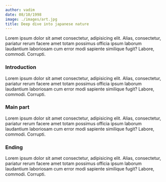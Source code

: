 ```yaml
---
author: vadim
date: 08/10/1998
image: ./images/art.jpg
title: Deep dive into japanese nature
---
```


Lorem ipsum dolor sit amet consectetur, adipisicing elit. Alias, consectetur, pariatur
rerum facere amet totam possimus officia ipsum laborum laudantium laboriosam cum
error modi sapiente similique fugit? Labore, commodi. Corrupti.

### Introduction

Lorem ipsum dolor sit amet consectetur, adipisicing elit. Alias, consectetur, pariatur
rerum facere amet totam possimus officia ipsum laborum laudantium laboriosam cum
error modi sapiente similique fugit? Labore, commodi. Corrupti.

### Main part

Lorem ipsum dolor sit amet consectetur, adipisicing elit. Alias, consectetur, pariatur
rerum facere amet totam possimus officia ipsum laborum laudantium laboriosam cum
error modi sapiente similique fugit? Labore, commodi. Corrupti.

### Ending

Lorem ipsum dolor sit amet consectetur, adipisicing elit. Alias, consectetur, pariatur
rerum facere amet totam possimus officia ipsum laborum laudantium laboriosam cum
error modi sapiente similique fugit? Labore, commodi. Corrupti.
